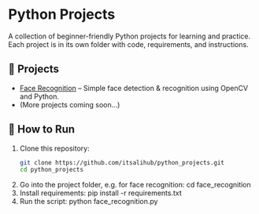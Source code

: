# Python Projects

A collection of beginner-friendly Python projects for learning and practice.  
Each project is in its own folder with code, requirements, and instructions.

## 📂 Projects

- [Face Recognition](./face_recognition) – Simple face detection & recognition using OpenCV and Python.  
- (More projects coming soon…)

## 🚀 How to Run

1. Clone this repository:
   ```bash
   git clone https://github.com/itsalihub/python_projects.git
   cd python_projects
2. Go into the project folder, e.g. for face recognition:
   cd face_recognition
3. Install requirements:
   pip install -r requirements.txt
4. Run the script:
   python face_recognition.py


   
